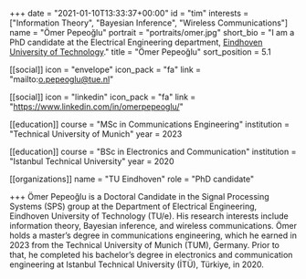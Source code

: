 +++
date = "2021-01-10T13:33:37+00:00"
id = "tim"
interests = ["Information Theory", "Bayesian Inference", "Wireless Communications"]
name = "Ömer Pepeoğlu"
portrait = "portraits/omer.jpg"
short_bio = "I am a PhD candidate at the Electrical Engineering department, [Eindhoven University of Technology](https://www.tue.nl/en/)."
title = "Ömer Pepeoğlu"
sort_position = 5.1

[[social]]
    icon = "envelope"
    icon_pack = "fa"
    link = "mailto:o.pepeoglu@tue.nl"

[[social]]
    icon = "linkedin"
    icon_pack = "fa"
    link = "https://www.linkedin.com/in/omerpepeoglu/"

[[education]]
    course = "MSc in Communications Engineering"
    institution = "Technical University of Munich"
    year = 2023

[[education]]
    course = "BSc in Electronics and Communication"
    institution = "Istanbul Technical University"
    year = 2020

[[organizations]]
    name = "TU Eindhoven"
    role = "PhD candidate"

+++
Ömer Pepeoğlu is a Doctoral Candidate in the Signal Processing Systems (SPS) group at the Department of Electrical Engineering, Eindhoven University of Technology (TU/e).
His research interests include information theory, Bayesian inference, and wireless communications.
Ömer holds a master’s degree in communications engineering, which he earned in 2023 from the Technical University of Munich (TUM), Germany.
Prior to that, he completed his bachelor’s degree in electronics and communication engineering at Istanbul Technical University (İTÜ), Türkiye, in 2020.
